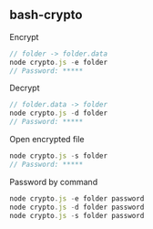 ## bash-crypto

Encrypt
```javascript
// folder -> folder.data
node crypto.js -e folder
// Password: *****
```

Decrypt
```javascript
// folder.data -> folder
node crypto.js -d folder
// Password: *****
```

Open encrypted file
```javascript
node crypto.js -s folder
// Password: *****
```

Password by command
```javascript
node crypto.js -e folder password
node crypto.js -d folder password
node crypto.js -s folder password
```
